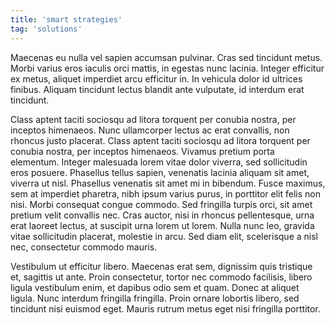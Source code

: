```yaml
---
title: 'smart strategies'
tag: 'solutions'
---
```


Maecenas eu nulla vel sapien accumsan pulvinar. Cras sed tincidunt metus. Morbi varius eros iaculis orci mattis, in egestas nunc lacinia. Integer efficitur ex metus, aliquet imperdiet arcu efficitur in. In vehicula dolor id ultrices finibus. Aliquam tincidunt lectus blandit ante vulputate, id interdum erat tincidunt.

Class aptent taciti sociosqu ad litora torquent per conubia nostra, per inceptos himenaeos. Nunc ullamcorper lectus ac erat convallis, non rhoncus justo placerat. Class aptent taciti sociosqu ad litora torquent per conubia nostra, per inceptos himenaeos. Vivamus pretium porta elementum. Integer malesuada lorem vitae dolor viverra, sed sollicitudin eros posuere. Phasellus tellus sapien, venenatis lacinia aliquam sit amet, viverra ut nisl. Phasellus venenatis sit amet mi in bibendum. Fusce maximus, sem at imperdiet pharetra, nibh ipsum varius purus, in porttitor elit felis non nisi. Morbi consequat congue commodo. Sed fringilla turpis orci, sit amet pretium velit convallis nec. Cras auctor, nisi in rhoncus pellentesque, urna erat laoreet lectus, at suscipit urna lorem ut lorem. Nulla nunc leo, gravida vitae sollicitudin placerat, molestie in arcu. Sed diam elit, scelerisque a nisl nec, consectetur commodo mauris.

Vestibulum ut efficitur libero. Maecenas erat sem, dignissim quis tristique et, sagittis ut ante. Proin consectetur, tortor nec commodo facilisis, libero ligula vestibulum enim, et dapibus odio sem et quam. Donec at aliquet ligula. Nunc interdum fringilla fringilla. Proin ornare lobortis libero, sed tincidunt nisi euismod eget. Mauris rutrum metus eget nisi fringilla porttitor.
